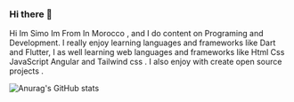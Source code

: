 ### Hi there 👋

Hi Im Simo Im From In Morocco , and I do content on Programing and Development. I really enjoy learning languages and frameworks like Dart and Flutter, I as well learning web languages and frameworks like Html Css JavaScript Angular and Tailwind css . I also enjoy with create open source projects .

![Anurag's GitHub stats](https://github-readme-stats.vercel.app/api?username=simo-oumaandi&show_icons=true&theme=cobalt)
